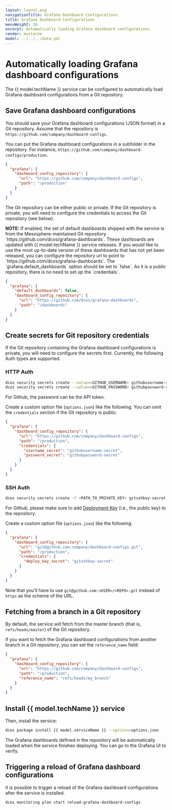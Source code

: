 ```yaml
---
layout: layout.pug
navigationTitle: Grafana Dashboard Configurations
title: Grafana Dashboard Configurations
menuWeight: 20
excerpt: Automatically loading Grafana dashboard configurations
render: mustache
model: ../../../data.yml
---
```


# Automatically loading Grafana dashboard configurations

The {{ model.techName }} service can be configured to automatically load Grafana dashboard configurations from a Git repository.

## Save Grafana dashboard configurations

You should save your Grafana dashboard configurations (JSON format) in a Git repository.
Assume that the repository is `https://github.com/company/dashboard-configs`.

You can put the Grafana dashboard configurations in a subfolder in the repository.
For instance, `https://github.com/company/dashboard-configs/production`.

```json
{
  "grafana": {
    "dashboard_config_repository": {
      "url": "https://github.com/company/dashboard-configs",
      "path": "/production"
    }
  }
}
```

The Git repository can be either public or private.
If the Git repository is private, you will need to configure the credentials to access the Git repository (see below).

<p class="message--note"><strong>NOTE:</strong> If enabled, the set of default dashboards shipped with the service is from the Mesosphere-maintained Git repository `https://github.com/dcos/grafana-dashboards`.
These dashboards are updated with {{ model.techName }} service releases.
If you would like to use the most up-to-date version of these dashboards that has not yet been released, you can configure the repository url to point to `https://github.com/dcos/grafana-dashboards`.
The `grafana.default_dashboards` option should be set to `false`.
As it is a public repository, there is no need to set up the `credentials`.</p>

```json
{
  "grafana": {
    "default_dashboards": false,
    "dashboard_config_repository": {
      "url": "https://github.com/dcos/grafana-dashboards",
      "path": "/dashboards"
    }
  }
}
```

## Create secrets for Git repository credentials

If the Git repository containing the Grafana dashboard configurations is private, you will need to configure the secrets first.
Currently, the following Auth types are supported.

### HTTP Auth

```bash
dcos security secrets create --value=<GITHUB_USERNAME> githubusername-secret
dcos security secrets create --value=<GITHUB_PASSWORD> githubpassword-secret
```

For Github, the password can be the API token.

Create a custom option file (`options.json`) like the following.
You can omit the `credentials` section if the Git repository is public.

```json
{
  "grafana": {
    "dashboard_config_repository": {
      "url": "https://github.com/company/dashboard-configs",
      "path": "/production",
      "credentials": {
        "username_secret": "githubusername-secret",
        "password_secret": "githubpassword-secret"
      }
    }
  }
}
```

### SSH Auth

```bash
dcos security secrets create -f <PATH_TO_PRIVATE_KEY> gitsshkey-secret
```

For Github, please make sure to add [Deployment Key](https://developer.github.com/v3/guides/managing-deploy-keys/#deploy-keys) (i.e., the public key) to the repository.

Create a custom option file (`options.json`) like the following.

```json
{
  "grafana": {
    "dashboard_config_repository": {
      "url": "git@github.com:company/dashboard-configs.git",
      "path": "/production",
      "credentials": {
        "deploy_key_secret": "gitsshkey-secret"
      }
    }
  }
}
```

Note that you'll have to use `git@github.com:<USER>/<REPO>.git` instead of `https` as the scheme of the URL.

## Fetching from a branch in a Git repository

By default, the service will fetch from the master branch (that is, `refs/heads/master`) of the Git repository.

If you want to fetch the Grafana dashboard configurations from another branch in a Git repository, you can set the `reference_name` field:

```json
{
  "grafana": {
    "dashboard_config_repository": {
      "url": "https://github.com/company/dashboard-configs",
      "path": "/production",
      "reference_name": "refs/heads/my_branch"
    }
  }
}

```

## Install {{ model.techName }} service

Then, install the service:

```bash
dcos package install {{ model.serviceName }} --options=options.json
```

The Grafana dashboards defined in the repository will be automatically loaded when the service finishes deploying.
You can go to the Grafana UI to verify.

## Triggering a reload of Grafana dashboard configurations

It is possible to trigger a reload of the Grafana dashboard configurations after the service is installed.

```bash
dcos monitoring plan start reload-grafana-dashboard-configs
```
